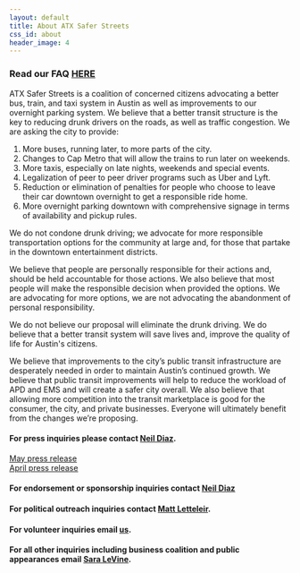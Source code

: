 ```yaml
---
layout: default
title: About ATX Safer Streets
css_id: about
header_image: 4
---
```


### Read our FAQ [HERE](faq.html "FAQ")

ATX Safer Streets is a coalition of concerned citizens advocating a better bus, train, and taxi system in Austin as well as improvements to our overnight parking system. We believe that a better transit structure is the key to reducing drunk drivers on the roads, as well as traffic congestion. We are asking the city to provide:

1. More buses, running later, to more parts of the city.
2. Changes to Cap Metro that will allow the trains to run later on weekends.
3. More taxis, especially on late nights, weekends and special events.
4. Legalization of peer to peer driver programs such as Uber and Lyft.
5. Reduction or elimination of penalties for people who choose to leave their car downtown overnight to get a responsible ride home.
6. More overnight parking downtown with comprehensive signage in terms of availability and pickup rules.

We do not condone drunk driving; we advocate for more responsible transportation options for the community at large and, for those that partake in the downtown entertainment districts. 

We believe that people are personally responsible for their actions and, should be held accountable for those actions. We also believe that most people will make the responsible decision when provided the options. We are advocating for more options, we are not advocating the abandonment of personal responsibility.

We do not believe our proposal will eliminate the drunk driving. We do believe that a better transit system will save lives and, improve the quality of life for Austin's citizens.

We believe that improvements to the city’s public transit infrastructure are desperately needed in order to maintain Austin’s continued growth. We believe that public transit improvements will help to reduce the workload of APD and EMS and will create a safer city overall. We also believe that allowing more competition into the transit marketplace is good for the consumer, the city, and private businesses. Everyone will ultimately benefit from the changes we’re proposing.


#### For press inquiries please contact [Neil Diaz](mailto:press@atxsaferstreets.org "press inquiries").
[May press release](/pdf/pressrelease52014.pdf "Press Release")  
[April press release](/pdf/pressrelease.pdf "Press Release")

#### For endorsement or sponsorship inquiries contact [Neil Diaz](mailto:neil@atxsaferstreets.org "sponsorship inquiries")

#### For political outreach inquiries contact [Matt Letteleir](mailto:matt@atxsaferstreets.org "political outreach inquiries").  

#### For volunteer inquiries email [us](mailto:volunteer@atxsaferstreets.org "volunteer email").  

#### For all other inquiries including business coalition and public appearances email [Sara LeVine](mailto:sara@atxsaferstreets.org "email Sara LeVine").  
